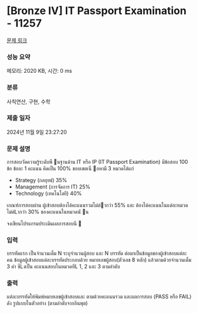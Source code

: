 # [Bronze IV] IT Passport Examination - 11257 

[문제 링크](https://www.acmicpc.net/problem/11257) 

### 성능 요약

메모리: 2020 KB, 시간: 0 ms

### 분류

사칙연산, 구현, 수학

### 제출 일자

2024년 11월 9일 23:27:20

### 문제 설명

<p>การสอบวัดความรู้ระดับพื นฐานด้าน IT หรือ IP (IT Passport Examination) มีข้อสอบ 100 ข้อ ข้อละ 1 คะแนน คิดเป็น 100% ขอบเขตเนื อหามี 3 หมวดได้แก่</p>

<ul>
	<li>Strategy (กลยุทธ์) 35%</li>
	<li>Management (การจัดการ IT) 25%</li>
	<li>Technology (เทคโนโลยี) 40%</li>
</ul>

<p>เกณฑ์การสอบผ่าน ผู้เข้าสอบต้องได้คะแนนรวมไม่ตํากว่า 55% และ ต้องได้คะแนนในแต่ละหมวดไม่ตํLากว่า 30% ของคะแนนในหมวดนั น</p>

<p>จงเขียนโปรแกรมประเมินผลการสอบนี  </p>

### 입력 

 <p>บรรทัดแรก เป็นจํานวนเต็ม N ระบุจํานวนผู้สอบ และ N บรรทัด ต่อมาเป็นข้อมูลของผู้เข้าสอบแต่ละคน ข้อมูลผู้เข้าสอบแต่ละบรรทัดประกอบด้วย หมายเลขผู้สอบ(ตัวเลข 8 หลัก) แล้วตามด้วยจํานวนเต็ม 3 ค่า ซึLงเป็น คะแนนสอบในหมวดทีL 1, 2 และ 3 ตามลําดับ</p>

### 출력 

 <p>แต่ละบรรทัดให้พิมพ์หมายเลขผู้เข้าสอบและ ตามด้วยคะแนนรวม และผลการสอบ (PASS หรือ FAIL) ดัง รูปแบบในตัวอย่าง (ตามลําดับจากอินพุต) </p>

